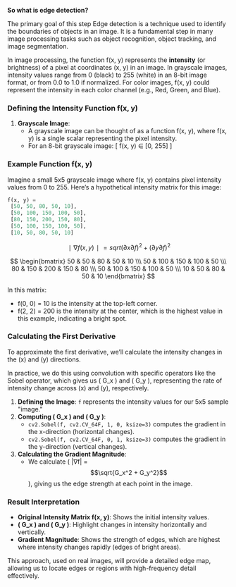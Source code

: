 **So what is edge detection?**

The primary goal of this step 
Edge detection is a technique used to identify the boundaries of objects in an image. It is a fundamental step in many image processing tasks such as object recognition, object tracking, and image segmentation.

In image processing, the function f(x, y) represents the **intensity** (or brightness) of a pixel at coordinates (x, y) in an image. In grayscale images, intensity values range from 0 (black) to 255 (white) in an 8-bit image format, or from 0.0 to 1.0 if normalized. For color images, f(x, y) could represent the intensity in each color channel (e.g., Red, Green, and Blue).

### Defining the Intensity Function f(x, y) 
1. **Grayscale Image**: 
   - A grayscale image can be thought of as a function f(x, y), where f(x, y) is a single scalar representing the pixel intensity.
   - For an 8-bit grayscale image:
     \[
     f(x, y) ∈ [0, 255]
     \]

### Example Function f(x, y) 

Imagine a small 5x5 grayscale image where f(x, y) contains pixel intensity values from 0 to 255. Here’s a hypothetical intensity matrix for this image:

```python
f(x, y) =
 [50, 50, 80, 50, 10],
 [50, 100, 150, 100, 50],
 [80, 150, 200, 150, 80],
 [50, 100, 150, 100, 50],
 [10, 50, 80, 50, 10]

```
 $$
∣∇f(x,y)∣=sqrt( ∂x∂f )^2 +( ∂y∂f​ )^2
 $$
 
 $$
\begin{bmatrix}
  50 & 50 & 80 & 50 & 10 \\\
  50 & 100 & 150 & 100 & 50 \\\
  80 & 150 & 200 & 150 & 80 \\\
  50 & 100 & 150 & 100 & 50 \\\
  10 & 50 & 80 & 50 & 10
\end{bmatrix}
$$

In this matrix:
- f(0, 0) = 10 is the intensity at the top-left corner.
- f(2, 2) = 200 is the intensity at the center, which is the highest value in this example, indicating a bright spot.

### Calculating the First Derivative

To approximate the first derivative, we’ll calculate the intensity changes in the \(x\) and \(y\) directions. 

In practice, we do this using convolution with specific operators like the Sobel operator, which gives us \( G_x \) and \( G_y \), representing the rate of intensity change across \(x\) and \(y\), respectively.

1. **Defining the Image**: `f` represents the intensity values for our 5x5 sample "image."
2. **Computing \( G_x \) and \( G_y \)**:
   - `cv2.Sobel(f, cv2.CV_64F, 1, 0, ksize=3)` computes the gradient in the x-direction (horizontal changes).
   - `cv2.Sobel(f, cv2.CV_64F, 0, 1, ksize=3)` computes the gradient in the y-direction (vertical changes).
3. **Calculating the Gradient Magnitude**:
   - We calculate \( |∇f| = $$\sqrt{G_x^2 + G_y^2}$$ \), giving us the edge strength at each point in the image.
   
### Result Interpretation
- **Original Intensity Matrix f(x, y)**: Shows the initial intensity values.
- **\( G_x \) and \( G_y \)**: Highlight changes in intensity horizontally and vertically.
- **Gradient Magnitude**: Shows the strength of edges, which are highest where intensity changes rapidly (edges of bright areas).

This approach, used on real images, will provide a detailed edge map, allowing us to locate edges or regions with high-frequency detail effectively.



 